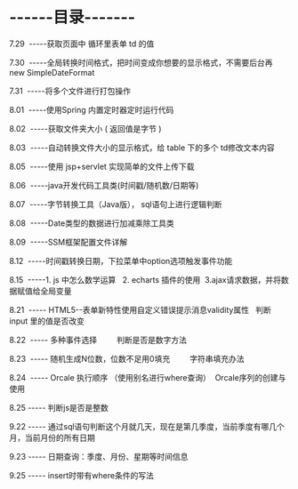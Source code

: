 # ------目录-------

7.29  \-\-\-\-\-获取页面中 循环里表单 td 的值

7.30  \-\-\-\-\-全局转换时间格式，把时间变成你想要的显示格式，不需要后台再 new SimpleDateFormat

7.31  \-\-\-\-\-将多个文件进行打包操作

8.01  \-\-\-\-\-使用Spring 内置定时器定时运行代码

8.02  \-\-\-\-\-获取文件夹大小 \( 返回值是字节 \)

8.03  \-\-\-\-\-自动转换文件大小的显示格式，给 table 下的多个 td修改文本内容

8.05  \-\-\-\-\-使用 jsp\+servlet 实现简单的文件上传下载

8.06  \-\-\-\-\-java开发代码工具类\(时间戳/随机数/日期等\)

8.07  \-\-\-\-\-字节转换工具（Java版）， sql语句上进行逻辑判断

8.08  \-\-\-\-\-Date类型的数据进行加减乘除工具类

8.09  \-\-\-\-\-SSM框架配置文件详解

8.12  \-\-\-\-\-时间戳转换日期，下拉菜单中option选项触发事件功能

8.15  \-\-\-\-\-1. js 中怎么数学运算   2. echarts 插件的使用  3.ajax请求数据，并将数据赋值给全局变量 

8.21  \-\-\-\-\- HTML5\-\-表单新特性使用自定义错误提示消息validity属性   判断 input 里的值是否改变

8.22  \-\-\-\-\- 多种事件选择         判断是否是数字方法

8.23  \-\-\-\-\- 随机生成N位数，位数不足用0填充         字符串填充办法

8.24  \-\-\-\-\- Orcale 执行顺序 （使用别名进行where查询）  Orcale序列的创建与使用

8.25 \-\-\-\-\- 判断js是否是整数

9.22 \-\-\-\-\- 通过sql语句判断这个月就几天，现在是第几季度，当前季度有哪几个月，当前月份的所有日期

9.23 \-\-\-\-\- 日期查询：季度、月份、星期等时间信息

9.25 \-\-\-\-\- insert时带有where条件的写法
